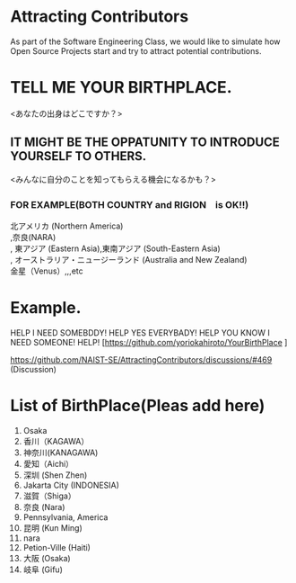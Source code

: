 # Attracting Contributors
As part of the Software Engineering Class, we would like to simulate how Open Source Projects start and try to attract potential contributions.

# TELL ME YOUR BIRTHPLACE.
<あなたの出身はどこですか？>

## IT MIGHT BE THE OPPATUNITY TO INTRODUCE YOURSELF TO OTHERS.
<みんなに自分のことを知ってもらえる機会になるかも？>

### FOR EXAMPLE(BOTH COUNTRY and RIGION　is OK!!)
  北アメリカ (Northern America)<br>,奈良(NARA)<br>,
  東アジア (Eastern Asia),東南アジア (South-Eastern Asia)<br>,
  オーストラリア・ニュージーランド (Australia and New Zealand)<br>
  金星（Venus）,,,etc
# Example.  
HELP I NEED SOMEBDDY! HELP YES EVERYBADY! HELP YOU KNOW I NEED SOMEONE!  HELP!
[https://github.com/yoriokahiroto/YourBirthPlace ]

https://github.com/NAIST-SE/AttractingContributors/discussions/#469 (Discussion)

# List of BirthPlace(Pleas add here)

1. Osaka
2. 香川（KAGAWA）
3. 神奈川(KANAGAWA)
4. 愛知（Aichi）
5. 深圳 (Shen Zhen)
6. Jakarta City (INDONESIA)
7. 滋賀（Shiga）
8. 奈良 (Nara)
9. Pennsylvania, America
10. 昆明 (Kun Ming) 
11. nara
12. Petion-Ville (Haiti)
13. 大阪 (Osaka)
14. 岐阜 (Gifu)
